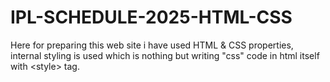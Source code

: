 # IPL-SCHEDULE-2025-HTML-CSS
Here for preparing this web site i have used HTML &amp; CSS properties, internal styling is used which is nothing but writing "css" code in html itself with &lt;style> tag.
